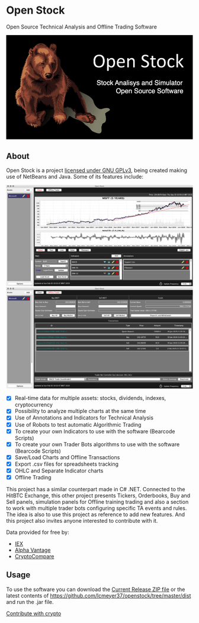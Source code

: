 # Open Stock
Open Source Technical Analysis and Offline Trading Software

![Bear Logo](sblogo.png)

## About
Open Stock is a project [licensed under GNU GPLv3](https://github.com/lcmeyer37/openstock/blob/master/LICENSE), being created making use of NetBeans and Java. Some of its features include:

![Chart](example1.png)
![Offline Trader](example2.png)

- [x] Real-time data for multiple assets: stocks, dividends, indexes, cryptocurrency
- [x] Possibility to analyze multiple charts at the same time
- [x] Use of Annotations and Indicators for Technical Analysis
- [x] Use of Robots to test automatic Algorithmic Trading 
- [x] To create your own Indicators to use with the software (Bearcode Scripts)
- [x] To create your own Trader Bots algorithms to use with the software (Bearcode Scripts)
- [x] Save/Load Charts and Offline Transactions
- [x] Export .csv files for spreadsheets tracking
- [x] OHLC and Separate Indicator charts
- [x] Offline Trading

This project has a similar counterpart made in C# .NET. Connected to the HitBTC Exchange, this other project presents Tickers, Orderbooks, Buy and Sell panels, simulation panels for Offline training trading and also a section to work with multiple trader bots configuring specific TA events and rules. The idea is also to use this project as reference to add new features. And this project also invites anyone interested to contribute with it.

Data provided for free by:
* [IEX](https://iextrading.com/api-exhibit-a/)
* [Alpha Vantage](https://www.alphavantage.co/terms_of_service/)
* [CryptoCompare](https://www.cryptocompare.com/api-licence-agreement/)

## Usage
To use the software you can download the [Current Release ZIP file](https://github.com/lcmeyer37/openstock/releases) or the latest contents of https://github.com/lcmeyer37/openstock/tree/master/dist and run the .jar file.

[Contribute with crypto](https://commerce.coinbase.com/checkout/4f5a0777-1d17-4a96-90e6-9a2d6046a08b)
